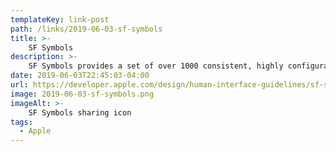 ```yaml
---
templateKey: link-post
path: /links/2019-06-03-sf-symbols
title: >-
    SF Symbols
description: >-
    SF Symbols provides a set of over 1000 consistent, highly configurable symbols you can use in your app. Apple designed SF Symbols to integrate seamlessly with the San Francisco system font, so the symbols automatically ensure optical vertical alignment with text for all weights and sizes. 
date: 2019-06-03T22:45:03-04:00
url: https://developer.apple.com/design/human-interface-guidelines/sf-symbols/overview/
image: 2019-06-03-sf-symbols.png
imageAlt: >-
    SF Symbols sharing icon
tags:
  - Apple
---
```


